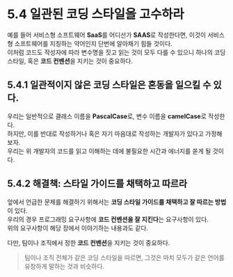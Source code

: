 # 5.4 일관된 코딩 스타일을 고수하라

예를 들어 서비스형 소프트웨어 **SaaS**를 어디선가 **SAAS**로 작성한다면, 이것이 서비스형 소프트웨어를 지칭하는 약어인지 단번에 알아채기 힘들 것이다.<br>
이처럼 코드도 작성자에 따라 변수명을 짓고 읽는 것이 모두 다를 수 있으니 하나의 코딩 스타일, 혹은 **코드 컨벤션**을 지키는 것이 중요하다.

## 5.4.1 일관적이지 않은 코딩 스타일은 혼동을 일으킬 수 있다.

우리는 일반적으로 클래스 이름을 **PascalCase**로, 변수 이름을 **camelCase**로 작성한다.<br>
하지만, 이를 반대로 작성하거나 혹은 자기 마음대로 작성하는 개발자가 있다고 가정해보자.<br>
우리는 위 개발자의 코드를 읽고 이해하는 데에 불필요한 시간과 에너지를 쏟게 될 것이다.<br>

## 5.4.2 해결책: 스타일 가이드를 채택하고 따르라

앞에서 언급한 문제를 해결하기 위해서는 **코딩 스타일 가이드를 채택하고 잘 따르는 방법**이 있다.<br>
우리의 경우 프로그래밍 요구사항에 **코드 컨벤션을 잘 지킨다**는 요구사항이 있다.<br>
위의 요구사항이 해당 장에서 이야기하는 내용과도 같다.

다만, 팀이나 조직에서 정한 **코드 컨벤션**을 지키는 것이 중요하다.<br>
> 팀이나 조직 전체가 같은 코딩 스타일을 따르면, 그것은 마치 모두가 같은 언어를 유창하게 말하는 것과 비슷하다.
